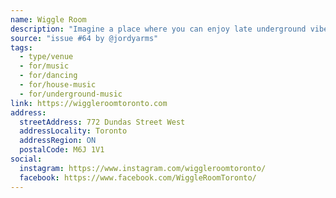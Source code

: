 ```yaml
---
name: Wiggle Room
description: "Imagine a place where you can enjoy late underground vibes without pretentious attitudes, hear and feel emerging sound and see local and international DJs. Wiggle Room offers high-quality sound, dynamic lighting and projections, and friendly staff."
source: "issue #64 by @jordyarms"
tags:
  - type/venue
  - for/music
  - for/dancing
  - for/house-music
  - for/underground-music
link: https://wiggleroomtoronto.com
address:
  streetAddress: 772 Dundas Street West
  addressLocality: Toronto
  addressRegion: ON
  postalCode: M6J 1V1
social:
  instagram: https://www.instagram.com/wiggleroomtoronto/
  facebook: https://www.facebook.com/WiggleRoomToronto/
---
```


<!-- Community added from GitHub issue #64 -->
